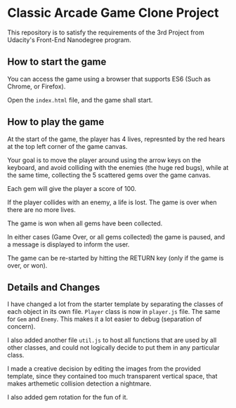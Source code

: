 # Classic Arcade Game Clone Project

This repository is to satisfy the requirements of the 3rd Project from Udacity's Front-End Nanodegree program.

## How to start the game

You can access the game using a browser that supports ES6 (Such as Chrome, or Firefox).

Open the `index.html` file, and the game shall start.

## How to play the game

At the start of the game, the player has 4 lives, represnted by the red hears at the top left corner of the game canvas.

Your goal is to move the player around using the arrow keys on the keyboard, and avoid colliding with the enemies (the huge red bugs), while at the same time, collecting the 5 scattered gems over the game canvas.

Each gem will give the player a score of 100. 

If the player collides with an enemy, a life is lost. The game is over when there are no more lives. 

The game is won when all gems have been collected.

In either cases (Game Over, or all gems collected) the game is paused, and a message is displayed to inform the user. 

The game can be re-started by hitting the RETURN key (only if the game is over, or won).

## Details and Changes

I have changed a lot from the starter template by separating the classes of each object in its own file. `Player` class is now in `player.js` file. The same for `Gem` and `Enemy`.  This makes it a lot easier to debug (separation of concern).

I also added another file `util.js` to host all functions that are used by all other classes, and could not logically decide to put them in any particular class.

I made a creative decision by editing the images from the provided template, since they contained too much transparent vertical space, that makes arthemetic collision detection a nightmare. 

I also added gem rotation for the fun of it.
